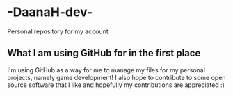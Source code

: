 # -DaanaH-dev-
Personal repository for my account

## What I am using GitHub for in the first place
I'm using GitHub as a way for me to manage my files for my personal projects, namely game development!
I also hope to contribute to some open source software that I like and hopefully my contributions are appreciated :)
